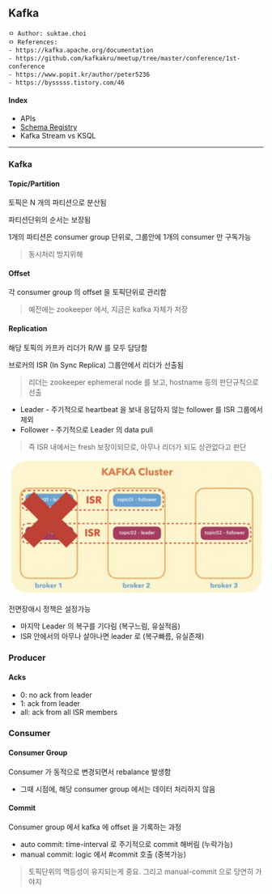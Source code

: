 ## Kafka

```
ㅁ Author: suktae.choi
ㅁ References:
- https://kafka.apache.org/documentation
- https://github.com/kafkakru/meetup/tree/master/conference/1st-conference
- https://www.popit.kr/author/peter5236
- https://bysssss.tistory.com/46
```

#### Index

- APIs
- [Schema Registry](https://medium.com/@gaemi/kafka-%EC%99%80-confluent-schema-registry-%EB%A5%BC-%EC%82%AC%EC%9A%A9%ED%95%9C-%EC%8A%A4%ED%82%A4%EB%A7%88-%EA%B4%80%EB%A6%AC-1-cdf8c99d2c5c)
- Kafka Stream vs KSQL

***

### Kafka

#### Topic/Partition

토픽은 N 개의 파티션으로 분산됨

파티션단위의 순서는 보장됨

1개의 파티션은 consumer group 단위로, 그룹안에 1개의 consumer 만 구독가능

> 동시처리 방지위해

#### Offset

각 consumer group 의 offset 을 토픽단위로 관리함

> 예전에는 zookeeper 에서, 지금은 kafka 자체가 저장

#### Replication

해당 토픽의 카프카 리더가 R/W 를 모두 담당함

브로커의 ISR (In Sync Replica) 그룹안에서 리더가 선출됨

> 리더는 zookeeper ephemeral node 를 보고, hostname 등의 판단규칙으로 선출

- Leader - 주기적으로 heartbeat 을 보내 응답하지 않는 follower 를 ISR 그룹에서 제외
- Follower - 주기적으로 Leader 의 data pull

> 즉 ISR 내에서는 fresh 보장이되므로, 아무나 리더가 되도 상관없다고 판단

![1](images/1.png)

전면장애시 정책은 설정가능

- 마지막 Leader 의 복구를 기다림 (복구느림, 유실적음)
- ISR 안에서의 아무나 살아나면 leader 로 (복구빠름, 유실존재)

### Producer

#### Acks

- 0: no ack from leader
- 1: ack from leader
- all: ack from all ISR members 

### Consumer

#### Consumer Group

Consumer 가 동적으로 변경되면서 rebalance 발생함

- 그때 시점에, 해당 consumer group 에서는 데이터 처리하지 않음

#### Commit

Consumer group 에서 kafka 에 offset 을 기록하는 과정

- auto commit: time-interval 로 주기적으로 commit 해버림 (누락가능)
- manual commit: logic 에서 #commit 호출 (중복가능)

> 토픽단위의 멱등성이 유지되는게 중요. 그리고 manual-commit 으로 당연히 가야지